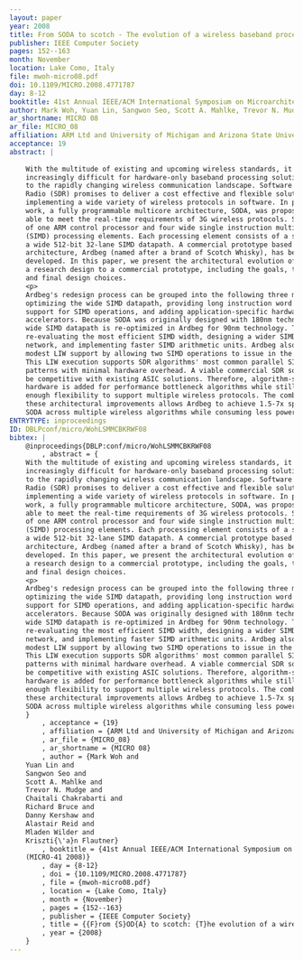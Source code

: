 ```yaml
---
layout: paper
year: 2008
title: From SODA to scotch - The evolution of a wireless baseband processor
publisher: IEEE Computer Society
pages: 152--163
month: November
location: Lake Como, Italy
file: mwoh-micro08.pdf
doi: 10.1109/MICRO.2008.4771787
day: 8-12
booktitle: 41st Annual IEEE/ACM International Symposium on Microarchitecture (MICRO-41 2008)
author: Mark Woh, Yuan Lin, Sangwon Seo, Scott A. Mahlke, Trevor N. Mudge, Chaitali Chakrabarti, Richard Bruce, Danny Kershaw, Alastair Reid, Mladen Wilder, Krisztián Flautner
ar_shortname: MICRO 08
ar_file: MICRO_08
affiliation: ARM Ltd and University of Michigan and Arizona State University
acceptance: 19
abstract: |
    
    With the multitude of existing and upcoming wireless standards, it is becoming
    increasingly difficult for hardware-only baseband processing solutions to adapt
    to the rapidly changing wireless communication landscape. Software Defined
    Radio (SDR) promises to deliver a cost effective and flexible solution by
    implementing a wide variety of wireless protocols in software. In previous
    work, a fully programmable multicore architecture, SODA, was proposed that was
    able to meet the real-time requirements of 3G wireless protocols. SODA consists
    of one ARM control processor and four wide single instruction multiple data
    (SIMD) processing elements. Each processing element consists of a scalar and
    a wide 512-bit 32-lane SIMD datapath. A commercial prototype based on the SODA
    architecture, Ardbeg (named after a brand of Scotch Whisky), has been
    developed. In this paper, we present the architectural evolution of going from
    a research design to a commercial prototype, including the goals, trade-offs,
    and final design choices.
    <p>
    Ardbeg's redesign process can be grouped into the following three major areas:
    optimizing the wide SIMD datapath, providing long instruction word (LIW)
    support for SIMD operations, and adding application-specific hardware
    accelerators. Because SODA was originally designed with 180nm technology, the
    wide SIMD datapath is re-optimized in Ardbeg for 90nm technology. This includes
    re-evaluating the most efficient SIMD width, designing a wider SIMD shuffle
    network, and implementing faster SIMD arithmetic units. Ardbeg also provides
    modest LIW support by allowing two SIMD operations to issue in the same cycle.
    This LIW execution supports SDR algorithms' most common parallel SIMD execution
    patterns with minimal hardware overhead. A viable commercial SDR solution must
    be competitive with existing ASIC solutions. Therefore, algorithm-specific
    hardware is added for performance bottleneck algorithms while still maintaining
    enough flexibility to support multiple wireless protocols. The combination of
    these architectural improvements allows Ardbeg to achieve 1.5-7x speedup over
    SODA across multiple wireless algorithms while consuming less power.
ENTRYTYPE: inproceedings
ID: DBLPconf/micro/WohLSMMCBKRWF08
bibtex: |
    @inproceedings{DBLP:conf/micro/WohLSMMCBKRWF08
        , abstract = {
    With the multitude of existing and upcoming wireless standards, it is becoming
    increasingly difficult for hardware-only baseband processing solutions to adapt
    to the rapidly changing wireless communication landscape. Software Defined
    Radio (SDR) promises to deliver a cost effective and flexible solution by
    implementing a wide variety of wireless protocols in software. In previous
    work, a fully programmable multicore architecture, SODA, was proposed that was
    able to meet the real-time requirements of 3G wireless protocols. SODA consists
    of one ARM control processor and four wide single instruction multiple data
    (SIMD) processing elements. Each processing element consists of a scalar and
    a wide 512-bit 32-lane SIMD datapath. A commercial prototype based on the SODA
    architecture, Ardbeg (named after a brand of Scotch Whisky), has been
    developed. In this paper, we present the architectural evolution of going from
    a research design to a commercial prototype, including the goals, trade-offs,
    and final design choices.
    <p>
    Ardbeg's redesign process can be grouped into the following three major areas:
    optimizing the wide SIMD datapath, providing long instruction word (LIW)
    support for SIMD operations, and adding application-specific hardware
    accelerators. Because SODA was originally designed with 180nm technology, the
    wide SIMD datapath is re-optimized in Ardbeg for 90nm technology. This includes
    re-evaluating the most efficient SIMD width, designing a wider SIMD shuffle
    network, and implementing faster SIMD arithmetic units. Ardbeg also provides
    modest LIW support by allowing two SIMD operations to issue in the same cycle.
    This LIW execution supports SDR algorithms' most common parallel SIMD execution
    patterns with minimal hardware overhead. A viable commercial SDR solution must
    be competitive with existing ASIC solutions. Therefore, algorithm-specific
    hardware is added for performance bottleneck algorithms while still maintaining
    enough flexibility to support multiple wireless protocols. The combination of
    these architectural improvements allows Ardbeg to achieve 1.5-7x speedup over
    SODA across multiple wireless algorithms while consuming less power.
    }
        , acceptance = {19}
        , affiliation = {ARM Ltd and University of Michigan and Arizona State University}
        , ar_file = {MICRO_08}
        , ar_shortname = {MICRO 08}
        , author = {Mark Woh and
    Yuan Lin and
    Sangwon Seo and
    Scott A. Mahlke and
    Trevor N. Mudge and
    Chaitali Chakrabarti and
    Richard Bruce and
    Danny Kershaw and
    Alastair Reid and
    Mladen Wilder and
    Kriszti{\'a}n Flautner}
        , booktitle = {41st Annual IEEE/ACM International Symposium on Microarchitecture
    (MICRO-41 2008)}
        , day = {8-12}
        , doi = {10.1109/MICRO.2008.4771787}
        , file = {mwoh-micro08.pdf}
        , location = {Lake Como, Italy}
        , month = {November}
        , pages = {152--163}
        , publisher = {IEEE Computer Society}
        , title = {{F}rom {S}OD{A} to scotch: {T}he evolution of a wireless baseband processor}
        , year = {2008}
    }
---
```

